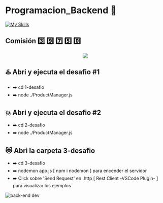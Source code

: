 # Programacion_Backend :wine_glass:

[![My Skills](https://skillicons.dev/icons?i=vscode,js,nodejs,express)](https://skillicons.dev)

## Comisión :three: :nine: :seven: :five: :zero:

<p align="center">
<img src="https://img.shields.io/badge/STATUS-EN%20DESAROLLO-green">
</p>

## :hotsprings: Abri y ejecuta el desafio #1

- :arrow_right: cd 1-desafio
- :arrow_right: node ./ProductManager.js

## :boom: Abri y ejecuta el desafio #2

- :arrow_right: cd 2-desafio
- :arrow_right: node ./ProductManager.js

## :heart_eyes_cat: Abri la carpeta 3-desafio

- :arrow_right: cd 3-desafio
- :arrow_right: nodemon app.js [ npm i nodemon ] para encender el servidor
- :arrow_right: Click sobre 'Send Request' en .http [ Rest Client -VSCode
  Plugin- ] para visualizar los ejemplos

![back-end dev](https://www.google.com/url?sa=i&url=https%3A%2F%2Fdogtronic.io%2Fen%2Fkariera%2Fback-end-developer%2F&psig=AOvVaw2WpjtNNLMPAfl9VNytsMDv&ust=1680460877815000&source=images&cd=vfe&ved=0CBAQjRxqFwoTCIDlo9-qif4CFQAAAAAdAAAAABAc)
